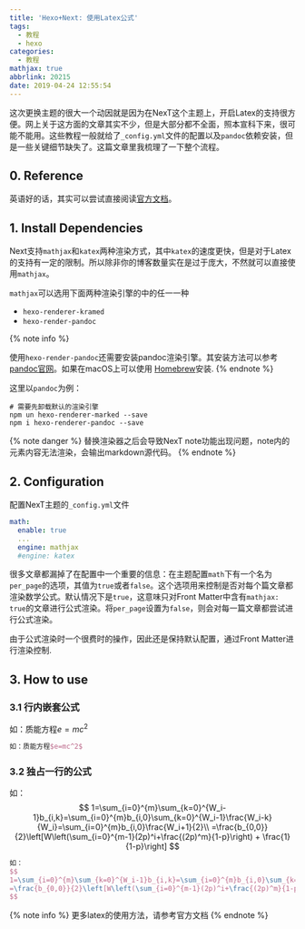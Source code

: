 ```yaml
---
title: 'Hexo+Next: 使用Latex公式'
tags:
  - 教程
  - hexo
categories:
  - 教程
mathjax: true
abbrlink: 20215
date: 2019-04-24 12:55:54
---
```


这次更换主题的很大一个动因就是因为在NexT这个主题上，开启Latex的支持很方便。网上关于这方面的文章其实不少，但是大部分都不全面，照本宣科下来，很可能不能用。这些教程一般就给了`_config.yml`文件的配置以及`pandoc`依赖安装，但是一些关键细节缺失了。这篇文章里我梳理了一下整个流程。
<!--more-->

## 0. Reference

英语好的话，其实可以尝试直接阅读[官方文档](https://theme-next.org/docs/third-party-services/math-equations)。

## 1. Install Dependencies

Next支持`mathjax`和`katex`两种渲染方式，其中`katex`的速度更快，但是对于Latex的支持有一定的限制。所以除非你的博客数量实在是过于庞大，不然就可以直接使用`mathjax`。

`mathjax`可以选用下面两种渲染引擎的中的任一一种

- `hexo-renderer-kramed`
- `hexo-render-pandoc`

{% note info %}

使用`hexo-render-pandoc`还需要安装pandoc渲染引擎。其安装方法可以参考
[pandoc官网](http://pandoc.org/installing.html)。如果在macOS上可以使用
[Homebrew](https://brew.sh/)安装.
{% endnote %}

这里以`pandoc`为例：

```shell
# 需要先卸载默认的渲染引擎
npm un hexo-renderer-marked --save
npm i hexo-renderer-pandoc --save
```

{% note danger %}
替换渲染器之后会导致NexT note功能出现问题，note内的元素内容无法渲染，会输出markdown源代码。
{% endnote %}

## 2. Configuration

配置NexT主题的`_config.yml`文件

```yaml
math:
  enable: true
  ...
  engine: mathjax
  #engine: katex
```


很多文章都漏掉了在配置中一个重要的信息：在主题配置`math`下有一个名为`per_page`的选项，其值为`true`或者`false`。这个选项用来控制是否对每个篇文章都渲染数学公式。默认情况下是`true`，这意味只对Front Matter中含有`mathjax: true`的文章进行公式渲染。将`per_page`设置为`false`，则会对每一篇文章都尝试进行公式渲染。

由于公式渲染时一个很费时的操作，因此还是保持默认配置，通过Front Matter进行渲染控制.

## 3. How to use

### 3.1 行内嵌套公式

如：质能方程$e=mc^2$

```latex
如：质能方程$e=mc^2$
```

### 3.2 独占一行的公式

如：
$$
1=\sum_{i=0}^{m}\sum_{k=0}^{W_i-1}b_{i,k}=\sum_{i=0}^{m}b_{i,0}\sum_{k=0}^{W_i-1}\frac{W_i-k}{W_i}=\sum_{i=0}^{m}b_{i,0}\frac{W_i+1}{2}\\
=\frac{b_{0,0}}{2}\left[W\left(\sum_{i=0}^{m-1}(2p)^i+\frac{(2p)^m}{1-p}\right) + \frac{1}{1-p}\right]
$$

```latex
如：
$$
1=\sum_{i=0}^{m}\sum_{k=0}^{W_i-1}b_{i,k}=\sum_{i=0}^{m}b_{i,0}\sum_{k=0}^{W_i-1}\frac{W_i-k}{W_i}=\sum_{i=0}^{m}b_{i,0}\frac{W_i+1}{2}\\
=\frac{b_{0,0}}{2}\left[W\left(\sum_{i=0}^{m-1}(2p)^i+\frac{(2p)^m}{1-p}\right) + \frac{1}{1-p}\right]
$$
```

{% note info %}
更多latex的使用方法，请参考官方文档
{% endnote %}